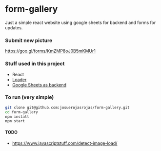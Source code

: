 # form-gallery
Just a simple react website using google sheets for backend and forms for updates.

### Submit new picture
https://goo.gl/forms/KmZMP8oJ0B5mKMUr1


### Stuff used in this project
- React
- [Loader](https://github.com/josuerojasrojas/react-loading)
- [Google Sheets as backend](https://coderwall.com/p/duapqq/use-a-google-spreadsheet-as-your-json-backend)

### To run (very simple)

```bash
git clone git@github.com:josuerojasrojas/form-gallery.git
cd form-gallery
npm install
npm start
```


#### TODO
- https://www.javascriptstuff.com/detect-image-load/
